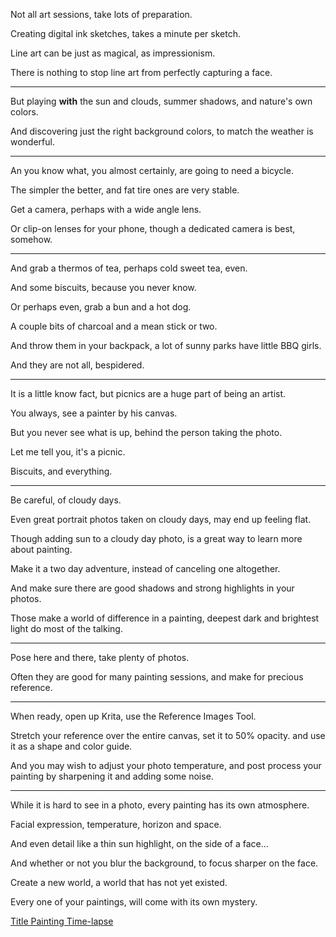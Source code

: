 Not all art sessions,
take lots of preparation.

Creating digital ink sketches,
takes a minute per sketch.

Line art can be just as magical,
as impressionism.

There is nothing to stop line art
from perfectly capturing a face.

---

But playing __with__ the sun and clouds,
summer shadows, and nature's own colors.

And discovering just the right background colors,
to match the weather is wonderful.

---

An you know what, you almost certainly,
are going to need a bicycle.

The simpler the better,
and fat tire ones are very stable.

Get a camera,
perhaps with a wide angle lens.

Or clip-on lenses for your phone,
though a dedicated camera is best, somehow.

---

And grab a thermos of tea,
perhaps cold sweet tea, even.

And some biscuits,
because you never know.

Or perhaps even,
grab a bun and a hot dog.

A couple bits of charcoal
and a mean stick or two.

And throw them in your backpack,
a lot of sunny parks have little BBQ girls.

And they are not all,
bespidered.

---

It is a little know fact,
but picnics are a huge part of being an artist.

You always,
see a painter by his canvas.

But you never see what is up,
behind the person taking the photo.

Let me tell you,
it's a picnic.

Biscuits,
and everything.

---

Be careful,
of cloudy days.

Even great portrait photos taken on cloudy days,
may end up feeling flat.

Though adding sun to a cloudy day photo,
is a great way to learn more about painting.

Make it a two day adventure,
instead of canceling one altogether.

And make sure there are good shadows
and strong highlights in your photos.

Those make a world of difference in a painting,
deepest dark and brightest light do most of the talking.

---

Pose here and there,
take plenty of photos.

Often they are good for many painting sessions,
and make for precious reference.

---

When ready, open up Krita,
use the Reference Images Tool.

Stretch your reference over the entire canvas, set it to 50% opacity.
and use it as a shape and color guide.

And you may wish to adjust your photo temperature,
and post process your painting by sharpening it and adding some noise.

---

While it is hard to see in a photo,
every painting has its own atmosphere.

Facial expression, temperature,
horizon and space.

And even detail like a thin sun highlight,
on the side of a face...

And whether or not you blur the background,
to focus sharper on the face.

Create a new world,
a world that has not yet existed.

Every one of your paintings,
will come with its own mystery.

[Title Painting Time-lapse][1]

[1]: https://youtu.be/4OGyN1l1PIc
